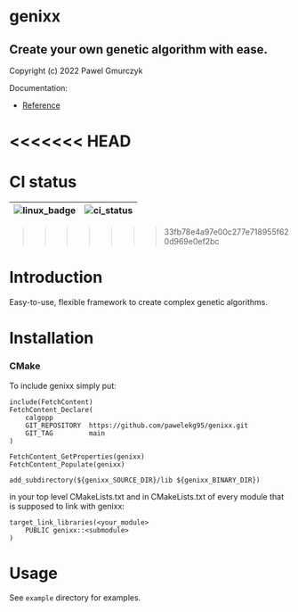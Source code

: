 # genixx
## Create your own genetic algorithm with ease. 
Copyright (c) 2022 Pawel Gmurczyk

Documentation:
* [Reference](https://pawelekg95.github.io/genixx/)

<<<<<<< HEAD
=======
# CI status

| ![linux_badge] | ![ci_status] |
| :------------: | :--------------: |

[ci_status]: https://github.com/pawelekg95/genixx/actions/workflows/genixx_ci.yml/badge.svg
[linux_badge]: https://img.shields.io/badge/Linux-FCC624?style=for-the-badge&logo=linux&logoColor=black

>>>>>>> 33fb78e4a97e00c277e718955f620d969e0ef2bc
# Introduction
Easy-to-use, flexible framework to create complex genetic algorithms.

# Installation

### CMake
To include genixx simply put:

```
include(FetchContent)
FetchContent_Declare(
    calgopp
    GIT_REPOSITORY  https://github.com/pawelekg95/genixx.git
    GIT_TAG         main
)

FetchContent_GetProperties(genixx)
FetchContent_Populate(genixx)

add_subdirectory(${genixx_SOURCE_DIR}/lib ${genixx_BINARY_DIR})
```

in your top level CMakeLists.txt and in CMakeLists.txt of every module that is supposed to link with
genixx:

````
target_link_libraries(<your_module>
    PUBLIC genixx::<submodule>
)
````

# Usage
See `example` directory for examples.

